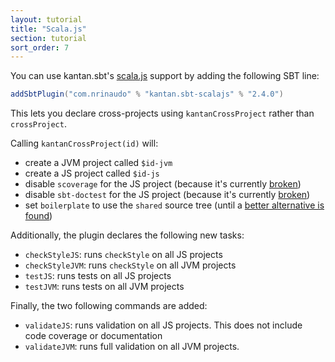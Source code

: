 ```yaml
---
layout: tutorial
title: "Scala.js"
section: tutorial
sort_order: 7
---
```


You can use kantan.sbt's [scala.js] support by adding the following SBT line:

```scala
addSbtPlugin("com.nrinaudo" % "kantan.sbt-scalajs" % "2.4.0")
```

This lets you declare cross-projects using `kantanCrossProject` rather than `crossProject`.

Calling `kantanCrossProject(id)` will:
* create a JVM project called `$id-jvm`
* create a JS project called `$id-js`
* disable `scoverage` for the JS project (because it's currently [broken](https://github.com/scoverage/scalac-scoverage-plugin/issues/196))
* disable `sbt-doctest` for the JS project (because it's currently [broken](https://github.com/tkawachi/sbt-doctest/issues/52))
* set `boilerplate` to use the `shared` source tree (until a [better alternative is found](https://github.com/sbt/sbt-boilerplate/issues/21))

Additionally, the plugin declares the following new tasks:
* `checkStyleJS`: runs `checkStyle` on all JS projects
* `checkStyleJVM`: runs `checkStyle` on all JVM projects
* `testJS`: runs tests on all JS projects
* `testJVM`: runs tests on all JVM projects

Finally, the two following commands are added:
* `validateJS`: runs validation on all JS projects. This does not include code coverage or documentation
* `validateJVM`: runs full validation on all JVM projects.

[scala.js]:https://www.scala-js.org/
